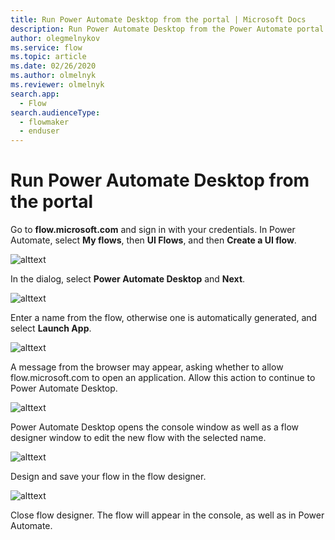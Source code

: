 ```yaml
---
title: Run Power Automate Desktop from the portal | Microsoft Docs
description: Run Power Automate Desktop from the Power Automate portal
author: olegmelnykov
ms.service: flow
ms.topic: article
ms.date: 02/26/2020
ms.author: olmelnyk
ms.reviewer: olmelnyk
search.app: 
  - Flow
search.audienceType: 
  - flowmaker
  - enduser
---
```


# Run Power Automate Desktop from the portal

Go to **flow.microsoft.com** and sign in with your credentials. In Power Automate, select **My flows**, then **UI Flows**, and then **Create a UI flow**.

![alttext](\media\run-pad-portal\imgname.png)

In the dialog, select **Power Automate Desktop** and **Next**.

![alttext](\media\run-pad-portal\imgname.png)

Enter a name from the flow, otherwise one is automatically generated, and select **Launch App**.

![alttext](\media\run-pad-portal\imgname.png)

A message from the browser may appear, asking whether to allow flow.microsoft.com to open an application. Allow this action to continue to Power Automate Desktop.

![alttext](\media\run-pad-portal\imgname.png)

Power Automate Desktop opens the console window as well as a flow designer window to edit the new flow with the selected name.

![alttext](\media\run-pad-portal\imgname.png)

Design and save your flow in the flow designer. 

![alttext](\media\run-pad-portal\imgname.png)

Close flow designer. The flow will appear in the console, as well as in Power Automate.